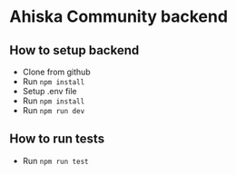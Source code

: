# Ahiska Community backend

## How to setup backend

- Clone from github
- Run `npm install`
- Setup .env file
- Run `npm install`
- Run `npm run dev`

## How to run tests

- Run `npm run test`
